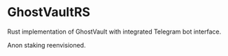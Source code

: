 # GhostVaultRS

Rust implementation of GhostVault with integrated Telegram bot interface.

Anon staking reenvisioned.
